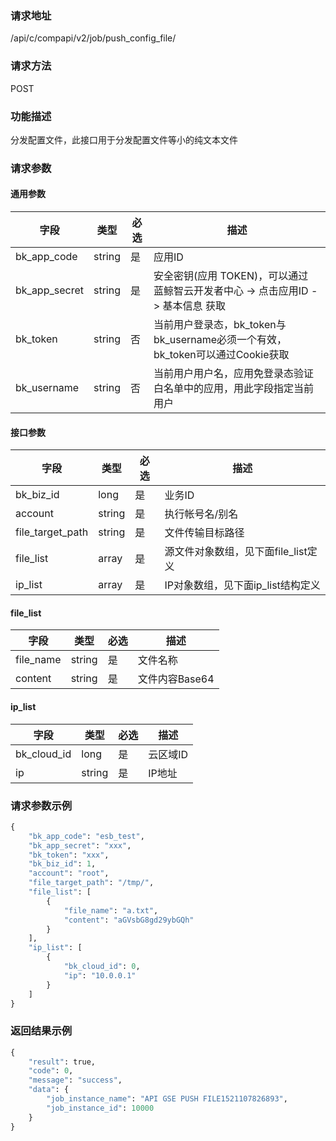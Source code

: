 
### 请求地址

/api/c/compapi/v2/job/push_config_file/



### 请求方法

POST


### 功能描述

分发配置文件，此接口用于分发配置文件等小的纯文本文件

### 请求参数


#### 通用参数

| 字段 | 类型 | 必选 |  描述 |
|-----------|------------|--------|------------|
| bk_app_code  |  string    | 是 | 应用ID     |
| bk_app_secret|  string    | 是 | 安全密钥(应用 TOKEN)，可以通过 蓝鲸智云开发者中心 -&gt; 点击应用ID -&gt; 基本信息 获取 |
| bk_token     |  string    | 否 | 当前用户登录态，bk_token与bk_username必须一个有效，bk_token可以通过Cookie获取 |
| bk_username  |  string    | 否 | 当前用户用户名，应用免登录态验证白名单中的应用，用此字段指定当前用户 |

#### 接口参数

| 字段        |  类型      | 必选   |  描述      |
|-------------|------------|--------|------------|
| bk_biz_id        |  long       | 是     | 业务ID |
| account          |  string    | 是     | 执行帐号名/别名 |
| file_target_path |  string    | 是     | 文件传输目标路径 |
| file_list        |  array     | 是     | 源文件对象数组，见下面file_list定义 |
| ip_list          |  array     | 是     | IP对象数组，见下面ip_list结构定义 |

#### file_list

| 字段      |  类型      | 必选   |  描述      |
|-----------|------------|--------|------------|
| file_name |  string    | 是     | 文件名称 |
| content   |  string    | 是     | 文件内容Base64 |

#### ip_list

| 字段      |  类型      | 必选   |  描述      |
|-----------|------------|--------|------------|
| bk_cloud_id |  long    | 是     | 云区域ID |
| ip          |  string | 是     | IP地址 |

### 请求参数示例

```python
{
    "bk_app_code": "esb_test",
    "bk_app_secret": "xxx",
    "bk_token": "xxx",
    "bk_biz_id": 1,
    "account": "root",
    "file_target_path": "/tmp/",
    "file_list": [
        {
            "file_name": "a.txt",
            "content": "aGVsbG8gd29ybGQh"
        }
    ],
    "ip_list": [
        {
            "bk_cloud_id": 0,
            "ip": "10.0.0.1"
        }
    ]
}
```

### 返回结果示例

```python
{
    "result": true,
    "code": 0,
    "message": "success",
    "data": {
        "job_instance_name": "API GSE PUSH FILE1521107826893",
        "job_instance_id": 10000
    }
}
```